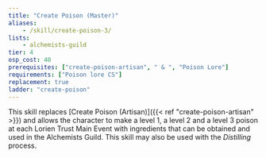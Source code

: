 ```yaml
---
title: "Create Poison (Master)"
aliases:
    - /skill/create-poison-3/
lists:
    - alchemists-guild
tier: 4
osp_cost: 40
prerequisites: ["create-poison-artisan", " & ", "Poison Lore"]
requirements: ["Poison lore CS"]
replacement: true
ladder: "create-poison"
---
```

This skill replaces [Create Poison (Artisan)]({{< ref "create-poison-artisan" >}}) and allows the character to make a level 1, a level 2 and a level 3 poison at each Lorien Trust Main Event with ingredients that can be obtained and used in the Alchemists Guild. This skill may also be used with the _Distilling_ process.